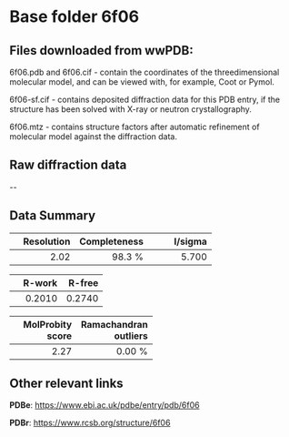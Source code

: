 # Base folder 6f06

## Files downloaded from wwPDB:

6f06.pdb and 6f06.cif - contain the coordinates of the threedimensional molecular model, and can be viewed with, for example, Coot or Pymol.

6f06-sf.cif - contains deposited diffraction data for this PDB entry, if the structure has been solved with X-ray or neutron crystallography.

6f06.mtz - contains structure factors after automatic refinement of molecular model against the diffraction data.

## Raw diffraction data

--<br> 

## Data Summary
|   | Resolution | Completeness| I/sigma |
|---|-------------:|----------------:|--------------:|
|   |2.02|98.3  %|<img width=50/>5.700|

|   | **R-work**| **R-free**   
|---|-------------:|----------------:|           
||0.2010|0.2740|

|   |**MolProbity<br>score**| **Ramachandran<br>outliers** 
|---|-------------:|----------------:|
||2.27|0.00 %|

## Other relevant links 
**PDBe**:  https://www.ebi.ac.uk/pdbe/entry/pdb/6f06
 
**PDBr**: https://www.rcsb.org/structure/6f06 

